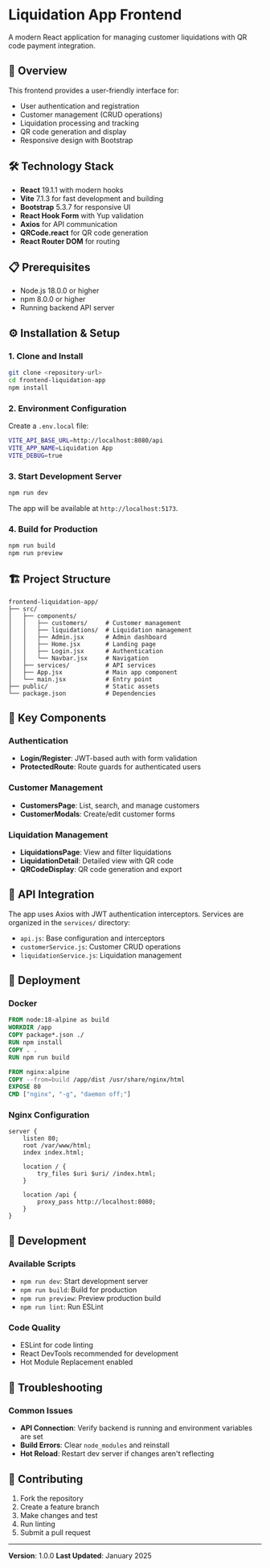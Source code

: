 # Liquidation App Frontend

A modern React application for managing customer liquidations with QR code payment integration.

## 🚀 Overview

This frontend provides a user-friendly interface for:
- User authentication and registration
- Customer management (CRUD operations)
- Liquidation processing and tracking
- QR code generation and display
- Responsive design with Bootstrap

## 🛠️ Technology Stack

- **React** 19.1.1 with modern hooks
- **Vite** 7.1.3 for fast development and building
- **Bootstrap** 5.3.7 for responsive UI
- **React Hook Form** with Yup validation
- **Axios** for API communication
- **QRCode.react** for QR code generation
- **React Router DOM** for routing

## 📋 Prerequisites

- Node.js 18.0.0 or higher
- npm 8.0.0 or higher
- Running backend API server

## ⚙️ Installation & Setup

### 1. Clone and Install

```bash
git clone <repository-url>
cd frontend-liquidation-app
npm install
```

### 2. Environment Configuration

Create a `.env.local` file:

```bash
VITE_API_BASE_URL=http://localhost:8080/api
VITE_APP_NAME=Liquidation App
VITE_DEBUG=true
```

### 3. Start Development Server

```bash
npm run dev
```

The app will be available at `http://localhost:5173`.

### 4. Build for Production

```bash
npm run build
npm run preview
```

## 🏗️ Project Structure

```
frontend-liquidation-app/
├── src/
│   ├── components/
│   │   ├── customers/     # Customer management
│   │   ├── liquidations/  # Liquidation management
│   │   ├── Admin.jsx      # Admin dashboard
│   │   ├── Home.jsx       # Landing page
│   │   ├── Login.jsx      # Authentication
│   │   └── Navbar.jsx     # Navigation
│   ├── services/          # API services
│   ├── App.jsx            # Main app component
│   └── main.jsx           # Entry point
├── public/                # Static assets
└── package.json           # Dependencies
```

## 🧩 Key Components

### Authentication
- **Login/Register**: JWT-based auth with form validation
- **ProtectedRoute**: Route guards for authenticated users

### Customer Management
- **CustomersPage**: List, search, and manage customers
- **CustomerModals**: Create/edit customer forms

### Liquidation Management
- **LiquidationsPage**: View and filter liquidations
- **LiquidationDetail**: Detailed view with QR code
- **QRCodeDisplay**: QR code generation and export

## 🔗 API Integration

The app uses Axios with JWT authentication interceptors. Services are organized in the `services/` directory:

- `api.js`: Base configuration and interceptors
- `customerService.js`: Customer CRUD operations
- `liquidationService.js`: Liquidation management

## 🚀 Deployment

### Docker

```dockerfile
FROM node:18-alpine as build
WORKDIR /app
COPY package*.json ./
RUN npm install
COPY . .
RUN npm run build

FROM nginx:alpine
COPY --from=build /app/dist /usr/share/nginx/html
EXPOSE 80
CMD ["nginx", "-g", "daemon off;"]
```

### Nginx Configuration

```nginx
server {
    listen 80;
    root /var/www/html;
    index index.html;

    location / {
        try_files $uri $uri/ /index.html;
    }

    location /api {
        proxy_pass http://localhost:8080;
    }
}
```

## 🔧 Development

### Available Scripts

- `npm run dev`: Start development server
- `npm run build`: Build for production
- `npm run preview`: Preview production build
- `npm run lint`: Run ESLint

### Code Quality

- ESLint for code linting
- React DevTools recommended for development
- Hot Module Replacement enabled

## 🐛 Troubleshooting

### Common Issues

- **API Connection**: Verify backend is running and environment variables are set
- **Build Errors**: Clear `node_modules` and reinstall
- **Hot Reload**: Restart dev server if changes aren't reflecting

## 🤝 Contributing

1. Fork the repository
2. Create a feature branch
3. Make changes and test
4. Run linting
5. Submit a pull request

---

**Version**: 1.0.0
**Last Updated**: January 2025
